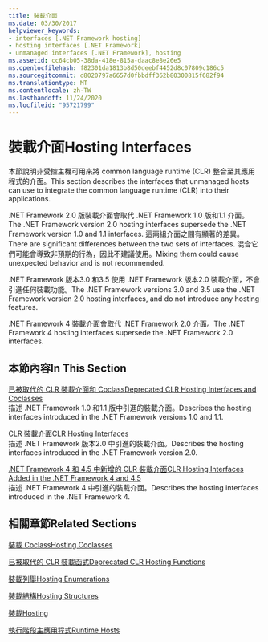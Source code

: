 ```yaml
---
title: 裝載介面
ms.date: 03/30/2017
helpviewer_keywords:
- interfaces [.NET Framework hosting]
- hosting interfaces [.NET Framework]
- unmanaged interfaces [.NET Framework], hosting
ms.assetid: cc64cb05-38da-418e-815a-daac8e8e26e5
ms.openlocfilehash: f82301da1813b8d50deebf4452d8c07809c186c5
ms.sourcegitcommit: d8020797a6657d0fbbdff362b80300815f682f94
ms.translationtype: MT
ms.contentlocale: zh-TW
ms.lasthandoff: 11/24/2020
ms.locfileid: "95721799"
---
```

# <a name="hosting-interfaces"></a><span data-ttu-id="91181-102">裝載介面</span><span class="sxs-lookup"><span data-stu-id="91181-102">Hosting Interfaces</span></span>

<span data-ttu-id="91181-103">本節說明非受控主機可用來將 common language runtime (CLR) 整合至其應用程式的介面。</span><span class="sxs-lookup"><span data-stu-id="91181-103">This section describes the interfaces that unmanaged hosts can use to integrate the common language runtime (CLR) into their applications.</span></span>  
  
 <span data-ttu-id="91181-104">.NET Framework 2.0 版裝載介面會取代 .NET Framework 1.0 版和1.1 介面。</span><span class="sxs-lookup"><span data-stu-id="91181-104">The .NET Framework version 2.0 hosting interfaces supersede the .NET Framework version 1.0 and 1.1 interfaces.</span></span> <span data-ttu-id="91181-105">這兩組介面之間有顯著的差異。</span><span class="sxs-lookup"><span data-stu-id="91181-105">There are significant differences between the two sets of interfaces.</span></span> <span data-ttu-id="91181-106">混合它們可能會導致非預期的行為，因此不建議使用。</span><span class="sxs-lookup"><span data-stu-id="91181-106">Mixing them could cause unexpected behavior and is not recommended.</span></span>  
  
 <span data-ttu-id="91181-107">.NET Framework 版本3.0 和3.5 使用 .NET Framework 版本2.0 裝載介面，不會引進任何裝載功能。</span><span class="sxs-lookup"><span data-stu-id="91181-107">The .NET Framework versions 3.0 and 3.5 use the .NET Framework version 2.0 hosting interfaces, and do not introduce any hosting features.</span></span>  
  
 <span data-ttu-id="91181-108">.NET Framework 4 裝載介面會取代 .NET Framework 2.0 介面。</span><span class="sxs-lookup"><span data-stu-id="91181-108">The .NET Framework 4 hosting interfaces supersede the .NET Framework 2.0 interfaces.</span></span>
  
## <a name="in-this-section"></a><span data-ttu-id="91181-109">本節內容</span><span class="sxs-lookup"><span data-stu-id="91181-109">In This Section</span></span>  

 [<span data-ttu-id="91181-110">已被取代的 CLR 裝載介面和 Coclass</span><span class="sxs-lookup"><span data-stu-id="91181-110">Deprecated CLR Hosting Interfaces and Coclasses</span></span>](deprecated-clr-hosting-interfaces-and-coclasses.md)  
 <span data-ttu-id="91181-111">描述 .NET Framework 1.0 和1.1 版中引進的裝載介面。</span><span class="sxs-lookup"><span data-stu-id="91181-111">Describes the hosting interfaces introduced in the .NET Framework versions 1.0 and 1.1.</span></span>  
  
 [<span data-ttu-id="91181-112">CLR 裝載介面</span><span class="sxs-lookup"><span data-stu-id="91181-112">CLR Hosting Interfaces</span></span>](clr-hosting-interfaces.md)  
 <span data-ttu-id="91181-113">描述 .NET Framework 版本2.0 中引進的裝載介面。</span><span class="sxs-lookup"><span data-stu-id="91181-113">Describes the hosting interfaces introduced in the .NET Framework version 2.0.</span></span>  
  
 [<span data-ttu-id="91181-114">.NET Framework 4 和 4.5 中新增的 CLR 裝載介面</span><span class="sxs-lookup"><span data-stu-id="91181-114">CLR Hosting Interfaces Added in the .NET Framework 4 and 4.5</span></span>](clr-hosting-interfaces-added-in-the-net-framework-4-and-4-5.md)  
 <span data-ttu-id="91181-115">描述 .NET Framework 4 中引進的裝載介面。</span><span class="sxs-lookup"><span data-stu-id="91181-115">Describes the hosting interfaces introduced in the .NET Framework 4.</span></span>  
  
## <a name="related-sections"></a><span data-ttu-id="91181-116">相關章節</span><span class="sxs-lookup"><span data-stu-id="91181-116">Related Sections</span></span>  

 [<span data-ttu-id="91181-117">裝載 Coclass</span><span class="sxs-lookup"><span data-stu-id="91181-117">Hosting Coclasses</span></span>](hosting-coclasses.md)  
  
 [<span data-ttu-id="91181-118">已被取代的 CLR 裝載函式</span><span class="sxs-lookup"><span data-stu-id="91181-118">Deprecated CLR Hosting Functions</span></span>](deprecated-clr-hosting-functions.md)  
  
 [<span data-ttu-id="91181-119">裝載列舉</span><span class="sxs-lookup"><span data-stu-id="91181-119">Hosting Enumerations</span></span>](hosting-enumerations.md)  
  
 [<span data-ttu-id="91181-120">裝載結構</span><span class="sxs-lookup"><span data-stu-id="91181-120">Hosting Structures</span></span>](hosting-structures.md)  
  
 [<span data-ttu-id="91181-121">裝載</span><span class="sxs-lookup"><span data-stu-id="91181-121">Hosting</span></span>](index.md)  
  
 <span data-ttu-id="91181-122">[執行階段主應用程式](/previous-versions/dotnet/netframework-4.0/a51xd4ze(v=vs.100))</span><span class="sxs-lookup"><span data-stu-id="91181-122">[Runtime Hosts](/previous-versions/dotnet/netframework-4.0/a51xd4ze(v=vs.100))</span></span>
